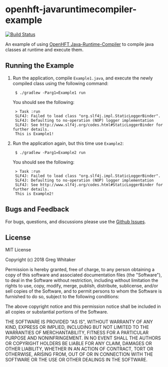 # openhft-javaruntimecompiler-example
[![Build Status](https://travis-ci.org/gregwhitaker/openhft-javaruntimecompiler-example.svg?branch=master)](https://travis-ci.org/gregwhitaker/openhft-javaruntimecompiler-example)

An example of using [OpenHFT Java-Runtime-Compiler](https://github.com/OpenHFT/Java-Runtime-Compiler) to compile java classes at runtime and execute them.

## Running the Example
1. Run the application, compile `Example1.java`, and execute the newly compiled class using the following command:

        $ ./gradlew -Parg1=Example1 run
    
    You should see the following:
    
        > Task :run
        SLF4J: Failed to load class "org.slf4j.impl.StaticLoggerBinder".
        SLF4J: Defaulting to no-operation (NOP) logger implementation
        SLF4J: See http://www.slf4j.org/codes.html#StaticLoggerBinder for further details.
        This is Example1!

2. Run the application again, but this time use `Example2`:

        $ ./gradlew -Parg1=Example2 run
        
    You should see the following:
    
        > Task :run
        SLF4J: Failed to load class "org.slf4j.impl.StaticLoggerBinder".
        SLF4J: Defaulting to no-operation (NOP) logger implementation
        SLF4J: See http://www.slf4j.org/codes.html#StaticLoggerBinder for further details.
        This is Example2! 

## Bugs and Feedback
For bugs, questions, and discussions please use the [Github Issues](https://github.com/gregwhitaker/openhft-javaruntimecompiler-example/issues).

## License
MIT License

Copyright (c) 2018 Greg Whitaker

Permission is hereby granted, free of charge, to any person obtaining a copy
of this software and associated documentation files (the "Software"), to deal
in the Software without restriction, including without limitation the rights
to use, copy, modify, merge, publish, distribute, sublicense, and/or sell
copies of the Software, and to permit persons to whom the Software is
furnished to do so, subject to the following conditions:

The above copyright notice and this permission notice shall be included in all
copies or substantial portions of the Software.

THE SOFTWARE IS PROVIDED "AS IS", WITHOUT WARRANTY OF ANY KIND, EXPRESS OR
IMPLIED, INCLUDING BUT NOT LIMITED TO THE WARRANTIES OF MERCHANTABILITY,
FITNESS FOR A PARTICULAR PURPOSE AND NONINFRINGEMENT. IN NO EVENT SHALL THE
AUTHORS OR COPYRIGHT HOLDERS BE LIABLE FOR ANY CLAIM, DAMAGES OR OTHER
LIABILITY, WHETHER IN AN ACTION OF CONTRACT, TORT OR OTHERWISE, ARISING FROM,
OUT OF OR IN CONNECTION WITH THE SOFTWARE OR THE USE OR OTHER DEALINGS IN THE
SOFTWARE.

